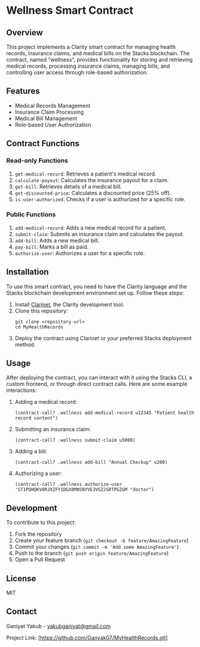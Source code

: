 # Wellness Smart Contract

## Overview

This project implements a Clarity smart contract for managing health records, insurance claims, and medical bills on the Stacks blockchain. The contract, named "wellness", provides functionality for storing and retrieving medical records, processing insurance claims, managing bills, and controlling user access through role-based authorization.

## Features

- Medical Records Management
- Insurance Claim Processing
- Medical Bill Management
- Role-based User Authorization

## Contract Functions

### Read-only Functions

1. `get-medical-record`: Retrieves a patient's medical record.
2. `calculate-payout`: Calculates the insurance payout for a claim.
3. `get-bill`: Retrieves details of a medical bill.
4. `get-discounted-price`: Calculates a discounted price (25% off).
5. `is-user-authorized`: Checks if a user is authorized for a specific role.

### Public Functions

1. `add-medical-record`: Adds a new medical record for a patient.
2. `submit-claim`: Submits an insurance claim and calculates the payout.
3. `add-bill`: Adds a new medical bill.
4. `pay-bill`: Marks a bill as paid.
5. `authorize-user`: Authorizes a user for a specific role.

## Installation

To use this smart contract, you need to have the Clarity language and the Stacks blockchain development environment set up. Follow these steps:

1. Install [Clarinet](https://github.com/hirosystems/clarinet), the Clarity development tool.
2. Clone this repository:
   ```
   git clone <repository-url>
   cd MyHealthRecords
   ```
3. Deploy the contract using Clarinet or your preferred Stacks deployment method.

## Usage

After deploying the contract, you can interact with it using the Stacks CLI, a custom frontend, or through direct contract calls. Here are some example interactions:

1. Adding a medical record:
   ```
   (contract-call? .wellness add-medical-record u12345 "Patient health record content")
   ```

2. Submitting an insurance claim:
   ```
   (contract-call? .wellness submit-claim u5000)
   ```

3. Adding a bill:
   ```
   (contract-call? .wellness add-bill "Annual Checkup" u200)
   ```

4. Authorizing a user:
   ```
   (contract-call? .wellness authorize-user 'ST1PQHQKV0RJXZFY1DGX8MNSNYVE3VGZJSRTPGZGM "doctor")
   ```

## Development

To contribute to this project:

1. Fork the repository
2. Create your feature branch (`git checkout -b feature/AmazingFeature`)
3. Commit your changes (`git commit -m 'Add some AmazingFeature'`)
4. Push to the branch (`git push origin feature/AmazingFeature`)
5. Open a Pull Request

## License

 MIT

## Contact

Ganiyat Yakub - yakubganiyat@gmail.com

Project Link: [https://github.com/Ganyak07/MyHealthRecords.git]